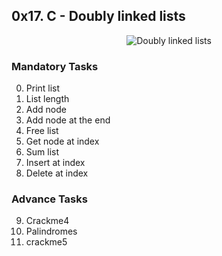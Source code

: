 ## 0x17. C - Doubly linked lists

<p align="center"><img src="https://i0.wp.com/studyexperts.in/blog/wp-content/uploads/2021/06/A-1.png?zoom=2&resize=800%2C445&ssl=1" alt="Doubly linked lists" /></p>

### Mandatory Tasks

0. Print list
1. List length
2. Add node
3. Add node at the end
4. Free list
5. Get node at index
6. Sum list
7. Insert at index
8. Delete at index

### Advance Tasks

9. Crackme4
10. Palindromes
11. crackme5
